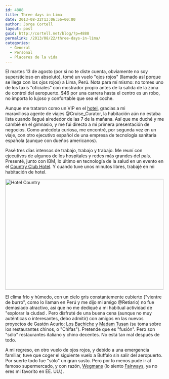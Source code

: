 ```yaml
---
id: 4888
title: Three days in Lima
date: 2013-08-22T13:06:56+00:00
author: Jorge Cortell
layout: post
guid: http://cortell.net/blog/?p=4888
permalink: /2013/08/22/three-days-in-lima/
categories:
  - General
  - Personal
  - Placeres de la vida
---
```

El martes 13 de agosto (por si no te diste cuenta, obviamente no soy supersticioso en absoluto), tomé un vuelo "ojos rojos" (llamado así porque se llega con los ojos rojos) a Lima, Perú. Nota para mí mismo: no tomes uno de los taxis "oficiales" con mostrador propio antes de la salida de la zona de control del aeropuerto. $46 por una carrera hasta el centro es un robo, no importa lo lujoso y confortable que sea el coche.

Aunque me trataron como un VIP en el <a title="http://www.radisson.com/miraflores-hotel-pe-lima18/peflores" href="http://www.radisson.com/miraflores-hotel-pe-lima18/peflores" target="_blank">hotel</a>, gracias a mi maravillosa agente de viajes @Cruise_Curator, la habitación aún no estaba lista cuando llegué alrededor de las 7 de la mañana. Así que me duché y me cambié en el gimnasio, y me fui directo a mi primera presentación de negocios. Como anécdota curiosa, me encontré, por segunda vez en un viaje, con otro ejecutivo español de una empresa de tecnología sanitaria española (aunque con dueños americanos).

Pasé tres días intensos de trabajo, trabajo y trabajo. Me reuní con ejecutivos de algunos de los hospitales y redes más grandes del país. Presenté, junto con IBM, lo último en tecnología de la salud en un evento en el <a title="http://www.hotelcountry.com/default-en.html" href="http://www.hotelcountry.com/default-en.html" target="_blank">Country Club Hotel</a>. Y cuando tuve unos minutos libres, trabajé en mi habitación de hotel.

<img class="aligncenter" alt="Hotel Country" src="http://www.hotelcountry.com/d/countryclublima/media/Exteriors/__thumbs_500_350_crop/Facade.jpg" width="500" height="349" />

El clima frío y húmedo, con un cielo gris constantemente cubierto ("vientre de burro", como lo llaman en Perú y me dijo mi amigo @Retiario) no fue demasiado atractivo, así que no me dediqué a mi habitual actividad de "explorar la ciudad . Pero disfruté de una buena cena (aunque no muy auténticas o interesantes, debo admitir) con amigos en las nuevos proyectos de Gastón Acurio: <a title="https://www.facebook.com/losbachiche" href="https://www.facebook.com/losbachiche" target="_blank">Los Bachiche</a> y <a title="http://madamtusan.pe/main/1/pe" href="http://madamtusan.pe/main/1/pe" target="_blank">Madam Tusan</a> (su toma sobre los restaurantes chinos, o "Chifas"). Pretende que es "fusión". Pero son "sólo" restaurantes italiano y chino decentes. No está tan mal después de todo.

A mi regreso, en otro vuelo de ojos rojos, y debido a una emergencia familiar, tuve que coger el siguiente vuelo a Buffalo sin salir del aeropuerto. Por suerte todo fue "sólo" un gran susto. Pero por lo menos pude ir al famoso supermercado, y con razón, <a title="http://www.wegmans.com" href="http://www.wegmans.com" target="_blank">Wegmans</a> (lo siento <a title="http://www.fairwaymarket.com" href="http://www.fairwaymarket.com" target="_blank">Fairways</a>, ya no eres mi favorito en EE. UU.).